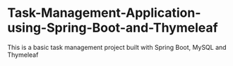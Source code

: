 # Task-Management-Application-using-Spring-Boot-and-Thymeleaf
This is a basic task management project built with Spring Boot, MySQL and Thymeleaf 
